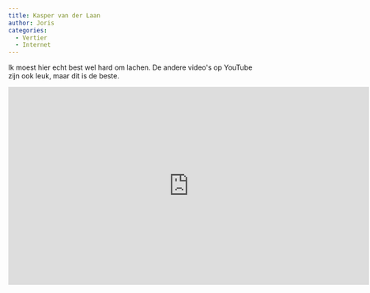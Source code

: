 ```yaml
---
title: Kasper van der Laan
author: Joris
categories:
  - Vertier
  - Internet
---
```


Ik moest hier echt best wel hard om lachen. De andere video's op YouTube zijn ook leuk, maar dit is de beste.

<iframe width="730" height="400" src="https://www.youtube-nocookie.com/embed/Qt343GGOzOY" title="YouTube video player" frameborder="0" allow="accelerometer; autoplay; clipboard-write; encrypted-media; gyroscope; picture-in-picture" allowfullscreen></iframe>

